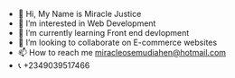 - 👋 Hi, My Name is Miracle Justice
- 👀 I’m interested in Web Development
- 🌱 I’m currently learning Front end devlopment
- 💞️ I’m looking to collaborate on E-commerce websites
- 📫 How to reach me miracleosemudiahen@hotmail.com
- 📞 +2349039517466
<!---

--->
